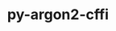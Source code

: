 ---
title: "py-argon2-cffi"
layout: cache
categories: [package, develop]
meta: {"compilers": ["gcc@=11.1.0", "gcc@=11.4.0", "gcc@=9.4.0", "oneapi@=2024.2.1"], "num_specs": 69, "num_specs_by_stack": {"data-vis-sdk": 6, "e4s": 16, "e4s-neoverse-v2": 13, "e4s-neoverse_v1": 6, "e4s-oneapi": 25, "e4s-power": 3, "root": 69}, "oss": ["ubuntu20.04", "ubuntu22.04"], "platforms": ["linux"], "stacks": ["data-vis-sdk", "e4s", "e4s-neoverse-v2", "e4s-neoverse_v1", "e4s-oneapi", "e4s-power", "root"], "targets": ["neoverse_v1", "neoverse_v2", "ppc64le", "x86_64_v3"], "versions": ["21.3.0"]}
spec_details: [{"compiler": "oneapi@=2024.2.1", "hash": "25aw3aq756plfh7mhiw3z7c2rzqioey2", "os": "ubuntu22.04", "platform": "linux", "size": "-", "stacks": ["e4s-oneapi", "root"], "target": "x86_64_v3", "variants": ["build_system=python_pip"], "versions": ["21.3.0"]}, {"compiler": "gcc@=11.4.0", "hash": "25jdp6psaogxjoo6pv25a7huiy6zwej2", "os": "ubuntu22.04", "platform": "linux", "size": "-", "stacks": ["e4s-neoverse-v2", "root"], "target": "neoverse_v2", "variants": ["build_system=python_pip"], "versions": ["21.3.0"]}, {"compiler": "gcc@=11.4.0", "hash": "2twqofcdbadymanvaym4v26xw3q5wn5m", "os": "ubuntu22.04", "platform": "linux", "size": "-", "stacks": ["e4s-neoverse_v1", "root"], "target": "neoverse_v1", "variants": ["build_system=python_pip"], "versions": ["21.3.0"]}, {"compiler": "gcc@=11.4.0", "hash": "2v75nyq3awlpnckaafyhqucc56jog4l5", "os": "ubuntu22.04", "platform": "linux", "size": "-", "stacks": ["e4s", "root"], "target": "x86_64_v3", "variants": ["build_system=python_pip"], "versions": ["21.3.0"]}, {"compiler": "gcc@=11.4.0", "hash": "37he6ekh6rkv5mvqtlpncldtztxenuw4", "os": "ubuntu22.04", "platform": "linux", "size": "-", "stacks": ["e4s", "root"], "target": "x86_64_v3", "variants": ["build_system=python_pip"], "versions": ["21.3.0"]}, {"compiler": "gcc@=9.4.0", "hash": "3iux7ijkuchuy3v7rlgtw4jmf5afko5k", "os": "ubuntu20.04", "platform": "linux", "size": "-", "stacks": ["e4s-power", "root"], "target": "ppc64le", "variants": ["build_system=python_pip"], "versions": ["21.3.0"]}, {"compiler": "oneapi@=2024.2.1", "hash": "4mdkseqbxyvrxk62udvvylzazokmgdul", "os": "ubuntu22.04", "platform": "linux", "size": "-", "stacks": ["e4s-oneapi", "root"], "target": "x86_64_v3", "variants": ["build_system=python_pip"], "versions": ["21.3.0"]}, {"compiler": "gcc@=11.4.0", "hash": "4umtohwty7blylbaawybqva45ehc2wbx", "os": "ubuntu22.04", "platform": "linux", "size": "-", "stacks": ["e4s", "root"], "target": "x86_64_v3", "variants": ["build_system=python_pip"], "versions": ["21.3.0"]}, {"compiler": "gcc@=11.4.0", "hash": "64eyrfm2t7w45rr46xo3lpforyq5s2yb", "os": "ubuntu22.04", "platform": "linux", "size": "-", "stacks": ["e4s-neoverse-v2", "root"], "target": "neoverse_v2", "variants": ["build_system=python_pip"], "versions": ["21.3.0"]}, {"compiler": "oneapi@=2024.2.1", "hash": "7df5vcjnnbbc4hmhphi2zqhsshg2ql62", "os": "ubuntu22.04", "platform": "linux", "size": "-", "stacks": ["e4s-oneapi", "root"], "target": "x86_64_v3", "variants": ["build_system=python_pip"], "versions": ["21.3.0"]}, {"compiler": "gcc@=11.4.0", "hash": "7s4ynlaxb2sbxwip7fxpkxourdjtuz3p", "os": "ubuntu22.04", "platform": "linux", "size": "-", "stacks": ["e4s", "root"], "target": "x86_64_v3", "variants": ["build_system=python_pip"], "versions": ["21.3.0"]}, {"compiler": "gcc@=11.4.0", "hash": "7zzh4fojiweara4papouecq3co64gd3n", "os": "ubuntu22.04", "platform": "linux", "size": "-", "stacks": ["e4s-neoverse-v2", "root"], "target": "neoverse_v2", "variants": ["build_system=python_pip"], "versions": ["21.3.0"]}, {"compiler": "gcc@=11.4.0", "hash": "ajmt3piqlhuhcwviu6xuqt336kzeqpqw", "os": "ubuntu22.04", "platform": "linux", "size": "-", "stacks": ["e4s", "root"], "target": "x86_64_v3", "variants": ["build_system=python_pip"], "versions": ["21.3.0"]}, {"compiler": "gcc@=11.4.0", "hash": "al74r6yvpywx5osnkxotoecdienjrq5w", "os": "ubuntu22.04", "platform": "linux", "size": "-", "stacks": ["e4s-neoverse_v1", "root"], "target": "neoverse_v1", "variants": ["build_system=python_pip"], "versions": ["21.3.0"]}, {"compiler": "gcc@=11.4.0", "hash": "bep7n7bho4wfm7buppiv67x3i7sh2fl7", "os": "ubuntu22.04", "platform": "linux", "size": "-", "stacks": ["e4s-neoverse_v1", "root"], "target": "neoverse_v1", "variants": ["build_system=python_pip"], "versions": ["21.3.0"]}, {"compiler": "oneapi@=2024.2.1", "hash": "blyhsykfnfgxalyp74fbckytmtfp6ess", "os": "ubuntu22.04", "platform": "linux", "size": "-", "stacks": ["e4s-oneapi", "root"], "target": "x86_64_v3", "variants": ["build_system=python_pip"], "versions": ["21.3.0"]}, {"compiler": "gcc@=11.1.0", "hash": "bywlcehayahirmrazt2cabayrzmtdnmt", "os": "ubuntu20.04", "platform": "linux", "size": "-", "stacks": ["data-vis-sdk", "root"], "target": "x86_64_v3", "variants": ["build_system=python_pip"], "versions": ["21.3.0"]}, {"compiler": "gcc@=11.4.0", "hash": "dehh37jds6amb63fualnovtisyuqoi23", "os": "ubuntu22.04", "platform": "linux", "size": "-", "stacks": ["e4s", "root"], "target": "x86_64_v3", "variants": ["build_system=python_pip"], "versions": ["21.3.0"]}, {"compiler": "gcc@=11.4.0", "hash": "dhqo55cbkcjmyh67nwr4xyskszcpjvqr", "os": "ubuntu22.04", "platform": "linux", "size": "-", "stacks": ["e4s", "root"], "target": "x86_64_v3", "variants": ["build_system=python_pip"], "versions": ["21.3.0"]}, {"compiler": "oneapi@=2024.2.1", "hash": "dszg7x2qlpodvuyn6z63tggg753soksm", "os": "ubuntu22.04", "platform": "linux", "size": "-", "stacks": ["e4s-oneapi", "root"], "target": "x86_64_v3", "variants": ["build_system=python_pip"], "versions": ["21.3.0"]}, {"compiler": "gcc@=11.1.0", "hash": "e6i66yhlcnwf2cqsz4rrzutpglmoiv6j", "os": "ubuntu20.04", "platform": "linux", "size": "-", "stacks": ["data-vis-sdk", "root"], "target": "x86_64_v3", "variants": ["build_system=python_pip"], "versions": ["21.3.0"]}, {"compiler": "gcc@=11.4.0", "hash": "eanfhc7ttxotpb67pzhkmlhyqlhso2j3", "os": "ubuntu22.04", "platform": "linux", "size": "-", "stacks": ["e4s-neoverse_v1", "root"], "target": "neoverse_v1", "variants": ["build_system=python_pip"], "versions": ["21.3.0"]}, {"compiler": "gcc@=11.4.0", "hash": "eaqvcs2vawiojehdhozhb6xslkqrpvap", "os": "ubuntu22.04", "platform": "linux", "size": "-", "stacks": ["e4s-neoverse-v2", "root"], "target": "neoverse_v2", "variants": ["build_system=python_pip"], "versions": ["21.3.0"]}, {"compiler": "oneapi@=2024.2.1", "hash": "efkc2im4vxg2kbkakzc6pscva5hrrf2s", "os": "ubuntu22.04", "platform": "linux", "size": "-", "stacks": ["e4s-oneapi", "root"], "target": "x86_64_v3", "variants": ["build_system=python_pip"], "versions": ["21.3.0"]}, {"compiler": "oneapi@=2024.2.1", "hash": "enkslqnyobsipv5rgkheo5h5ynmtwr2t", "os": "ubuntu22.04", "platform": "linux", "size": "-", "stacks": ["e4s-oneapi", "root"], "target": "x86_64_v3", "variants": ["build_system=python_pip"], "versions": ["21.3.0"]}, {"compiler": "gcc@=11.4.0", "hash": "essjqn2w7yj76d3q72kpbsybjgqrkjqb", "os": "ubuntu22.04", "platform": "linux", "size": "-", "stacks": ["e4s-neoverse-v2", "root"], "target": "neoverse_v2", "variants": ["build_system=python_pip"], "versions": ["21.3.0"]}, {"compiler": "oneapi@=2024.2.1", "hash": "fb6rhhisds3h42eujwng6bn4j4eiqy6m", "os": "ubuntu22.04", "platform": "linux", "size": "-", "stacks": ["e4s-oneapi", "root"], "target": "x86_64_v3", "variants": ["build_system=python_pip"], "versions": ["21.3.0"]}, {"compiler": "gcc@=11.4.0", "hash": "fijgraobpxdrs2avdvr7ndg4xuywjjda", "os": "ubuntu22.04", "platform": "linux", "size": "-", "stacks": ["e4s-neoverse-v2", "root"], "target": "neoverse_v2", "variants": ["build_system=python_pip"], "versions": ["21.3.0"]}, {"compiler": "gcc@=11.4.0", "hash": "g3t3egjp24jlhbqygppaseeubvikffbv", "os": "ubuntu22.04", "platform": "linux", "size": "-", "stacks": ["e4s", "root"], "target": "x86_64_v3", "variants": ["build_system=python_pip"], "versions": ["21.3.0"]}, {"compiler": "oneapi@=2024.2.1", "hash": "g64e772ywp42uwmx5dj72sjk6r3ynttj", "os": "ubuntu22.04", "platform": "linux", "size": "-", "stacks": ["e4s-oneapi", "root"], "target": "x86_64_v3", "variants": ["build_system=python_pip"], "versions": ["21.3.0"]}, {"compiler": "oneapi@=2024.2.1", "hash": "gliqkzaaif5bqi4aewq4wvr66u764tfn", "os": "ubuntu22.04", "platform": "linux", "size": "-", "stacks": ["e4s-oneapi", "root"], "target": "x86_64_v3", "variants": ["build_system=python_pip"], "versions": ["21.3.0"]}, {"compiler": "gcc@=11.4.0", "hash": "i7bsqtzm52pvcguxdwy6hpdu3uje7dfa", "os": "ubuntu22.04", "platform": "linux", "size": "-", "stacks": ["e4s", "root"], "target": "x86_64_v3", "variants": ["build_system=python_pip"], "versions": ["21.3.0"]}, {"compiler": "gcc@=9.4.0", "hash": "iigegfrgzjev2muojhv3vg6vaymveajd", "os": "ubuntu20.04", "platform": "linux", "size": "-", "stacks": ["e4s-power", "root"], "target": "ppc64le", "variants": ["build_system=python_pip"], "versions": ["21.3.0"]}, {"compiler": "oneapi@=2024.2.1", "hash": "is5yqujaqj2oijusfmnu32rygpv32tq5", "os": "ubuntu22.04", "platform": "linux", "size": "-", "stacks": ["e4s-oneapi", "root"], "target": "x86_64_v3", "variants": ["build_system=python_pip"], "versions": ["21.3.0"]}, {"compiler": "gcc@=11.4.0", "hash": "js5fj56anitb4voykmf5z3cgolohdkvr", "os": "ubuntu22.04", "platform": "linux", "size": "-", "stacks": ["e4s-neoverse_v1", "root"], "target": "neoverse_v1", "variants": ["build_system=python_pip"], "versions": ["21.3.0"]}, {"compiler": "oneapi@=2024.2.1", "hash": "ko4lu3olr2mmxxu67o2ewqk6ki4vxcq3", "os": "ubuntu22.04", "platform": "linux", "size": "-", "stacks": ["e4s-oneapi", "root"], "target": "x86_64_v3", "variants": ["build_system=python_pip"], "versions": ["21.3.0"]}, {"compiler": "oneapi@=2024.2.1", "hash": "m3oul2el3ztf5ybe2doi6injv2xcyfgv", "os": "ubuntu22.04", "platform": "linux", "size": "-", "stacks": ["e4s-oneapi", "root"], "target": "x86_64_v3", "variants": ["build_system=python_pip"], "versions": ["21.3.0"]}, {"compiler": "oneapi@=2024.2.1", "hash": "miqetobpewo5vj2dayb4jldnydyc3swt", "os": "ubuntu22.04", "platform": "linux", "size": "-", "stacks": ["e4s-oneapi", "root"], "target": "x86_64_v3", "variants": ["build_system=python_pip"], "versions": ["21.3.0"]}, {"compiler": "oneapi@=2024.2.1", "hash": "moiuvnypgagwbcl72by4pt2mm6sf2mqz", "os": "ubuntu22.04", "platform": "linux", "size": "-", "stacks": ["e4s-oneapi", "root"], "target": "x86_64_v3", "variants": ["build_system=python_pip"], "versions": ["21.3.0"]}, {"compiler": "gcc@=11.4.0", "hash": "n7nxxupksx6ij4moohaij4kqsyois5bo", "os": "ubuntu22.04", "platform": "linux", "size": "-", "stacks": ["e4s-neoverse-v2", "root"], "target": "neoverse_v2", "variants": ["build_system=python_pip"], "versions": ["21.3.0"]}, {"compiler": "gcc@=11.4.0", "hash": "ngoupqbx54xivxgi2pc4v4yyibrrsrtu", "os": "ubuntu22.04", "platform": "linux", "size": "-", "stacks": ["e4s-neoverse-v2", "root"], "target": "neoverse_v2", "variants": ["build_system=python_pip"], "versions": ["21.3.0"]}, {"compiler": "gcc@=11.4.0", "hash": "nmqvzhkf7offrpbguiy6tkcqdibfxlcc", "os": "ubuntu22.04", "platform": "linux", "size": "-", "stacks": ["e4s", "root"], "target": "x86_64_v3", "variants": ["build_system=python_pip"], "versions": ["21.3.0"]}, {"compiler": "gcc@=11.4.0", "hash": "o52z6knzl2acwvpzya36ctwojvfn5sqk", "os": "ubuntu22.04", "platform": "linux", "size": "-", "stacks": ["e4s-neoverse_v1", "root"], "target": "neoverse_v1", "variants": ["build_system=python_pip"], "versions": ["21.3.0"]}, {"compiler": "oneapi@=2024.2.1", "hash": "pa2f2kjwhuzl4lt4czpqm3oiwtfbmdon", "os": "ubuntu22.04", "platform": "linux", "size": "-", "stacks": ["e4s-oneapi", "root"], "target": "x86_64_v3", "variants": ["build_system=python_pip"], "versions": ["21.3.0"]}, {"compiler": "gcc@=9.4.0", "hash": "pjpek7mloxht5ci6r3o7okyfxjeeqf53", "os": "ubuntu20.04", "platform": "linux", "size": "-", "stacks": ["e4s-power", "root"], "target": "ppc64le", "variants": ["build_system=python_pip"], "versions": ["21.3.0"]}, {"compiler": "oneapi@=2024.2.1", "hash": "pqjymvalwwhlzszpjrsxsadgmej3nnri", "os": "ubuntu22.04", "platform": "linux", "size": "-", "stacks": ["e4s-oneapi", "root"], "target": "x86_64_v3", "variants": ["build_system=python_pip"], "versions": ["21.3.0"]}, {"compiler": "oneapi@=2024.2.1", "hash": "ptrzynbozxubdeuqh5z3vel54wvwtr46", "os": "ubuntu22.04", "platform": "linux", "size": "-", "stacks": ["e4s-oneapi", "root"], "target": "x86_64_v3", "variants": ["build_system=python_pip"], "versions": ["21.3.0"]}, {"compiler": "oneapi@=2024.2.1", "hash": "qizj5euub4hyl4uigpu3aupmszhfemxu", "os": "ubuntu22.04", "platform": "linux", "size": "-", "stacks": ["e4s-oneapi", "root"], "target": "x86_64_v3", "variants": ["build_system=python_pip"], "versions": ["21.3.0"]}, {"compiler": "gcc@=11.1.0", "hash": "qxki6z2xu74epzequbbumfw4g2pwui4o", "os": "ubuntu20.04", "platform": "linux", "size": "-", "stacks": ["data-vis-sdk", "root"], "target": "x86_64_v3", "variants": ["build_system=python_pip"], "versions": ["21.3.0"]}, {"compiler": "gcc@=11.4.0", "hash": "r46zbc66jyyrgzr4o2lm4qzexmr5w4f6", "os": "ubuntu22.04", "platform": "linux", "size": "-", "stacks": ["e4s-neoverse-v2", "root"], "target": "neoverse_v2", "variants": ["build_system=python_pip"], "versions": ["21.3.0"]}, {"compiler": "oneapi@=2024.2.1", "hash": "rpch6sb7jffpfccdmcqzg566d5bgkyjf", "os": "ubuntu22.04", "platform": "linux", "size": "-", "stacks": ["e4s-oneapi", "root"], "target": "x86_64_v3", "variants": ["build_system=python_pip"], "versions": ["21.3.0"]}, {"compiler": "oneapi@=2024.2.1", "hash": "s67o7bi3l6mwa4wwz6yccoa3pv2z6dqq", "os": "ubuntu22.04", "platform": "linux", "size": "-", "stacks": ["e4s-oneapi", "root"], "target": "x86_64_v3", "variants": ["build_system=python_pip"], "versions": ["21.3.0"]}, {"compiler": "gcc@=11.4.0", "hash": "s6y2h2zcsoehhzrdmth2o3trchtczzkk", "os": "ubuntu22.04", "platform": "linux", "size": "-", "stacks": ["e4s", "root"], "target": "x86_64_v3", "variants": ["build_system=python_pip"], "versions": ["21.3.0"]}, {"compiler": "gcc@=11.4.0", "hash": "sa3ijptlksr4hrnu2d2kr5gmisxqumdx", "os": "ubuntu22.04", "platform": "linux", "size": "-", "stacks": ["e4s-neoverse-v2", "root"], "target": "neoverse_v2", "variants": ["build_system=python_pip"], "versions": ["21.3.0"]}, {"compiler": "gcc@=11.1.0", "hash": "sgphp2b326tedp6cm44ruia4gnayzuyn", "os": "ubuntu20.04", "platform": "linux", "size": "-", "stacks": ["data-vis-sdk", "root"], "target": "x86_64_v3", "variants": ["build_system=python_pip"], "versions": ["21.3.0"]}, {"compiler": "gcc@=11.4.0", "hash": "thlymri6sq2wibgmkt7r2yaugycw2rjt", "os": "ubuntu22.04", "platform": "linux", "size": "-", "stacks": ["e4s-neoverse-v2", "root"], "target": "neoverse_v2", "variants": ["build_system=python_pip"], "versions": ["21.3.0"]}, {"compiler": "gcc@=11.4.0", "hash": "ttz7grmpasjgwced2nhb25sjq7wya4bb", "os": "ubuntu22.04", "platform": "linux", "size": "-", "stacks": ["e4s-neoverse-v2", "root"], "target": "neoverse_v2", "variants": ["build_system=python_pip"], "versions": ["21.3.0"]}, {"compiler": "gcc@=11.4.0", "hash": "u5bha7alo3xqwtin7ifhmnhkhao56gsl", "os": "ubuntu22.04", "platform": "linux", "size": "-", "stacks": ["e4s", "root"], "target": "x86_64_v3", "variants": ["build_system=python_pip"], "versions": ["21.3.0"]}, {"compiler": "gcc@=11.1.0", "hash": "vlhkrjrrwtcqkywvlmqh77dzxt4utsn3", "os": "ubuntu20.04", "platform": "linux", "size": "-", "stacks": ["data-vis-sdk", "root"], "target": "x86_64_v3", "variants": ["build_system=python_pip"], "versions": ["21.3.0"]}, {"compiler": "oneapi@=2024.2.1", "hash": "vwhvinvy7nz75ded2tdzvbnczmkfu3qn", "os": "ubuntu22.04", "platform": "linux", "size": "-", "stacks": ["e4s-oneapi", "root"], "target": "x86_64_v3", "variants": ["build_system=python_pip"], "versions": ["21.3.0"]}, {"compiler": "gcc@=11.1.0", "hash": "w3xjm5a5wnochm5t3csneqnb6ab4u6qy", "os": "ubuntu20.04", "platform": "linux", "size": "-", "stacks": ["data-vis-sdk", "root"], "target": "x86_64_v3", "variants": ["build_system=python_pip"], "versions": ["21.3.0"]}, {"compiler": "oneapi@=2024.2.1", "hash": "wscqdgbwg4z7xzteuvpwvi6324d4pw2c", "os": "ubuntu22.04", "platform": "linux", "size": "-", "stacks": ["e4s-oneapi", "root"], "target": "x86_64_v3", "variants": ["build_system=python_pip"], "versions": ["21.3.0"]}, {"compiler": "gcc@=11.4.0", "hash": "wxcalemkwtqyrmfmqh7rgfgwghrk35ou", "os": "ubuntu22.04", "platform": "linux", "size": "-", "stacks": ["e4s", "root"], "target": "x86_64_v3", "variants": ["build_system=python_pip"], "versions": ["21.3.0"]}, {"compiler": "oneapi@=2024.2.1", "hash": "xi3gqm6pjfd2ytubqp5rtobkwnt55yft", "os": "ubuntu22.04", "platform": "linux", "size": "-", "stacks": ["e4s-oneapi", "root"], "target": "x86_64_v3", "variants": ["build_system=python_pip"], "versions": ["21.3.0"]}, {"compiler": "oneapi@=2024.2.1", "hash": "xrwaju2crf6n2vt4sovqojw2bv65ukof", "os": "ubuntu22.04", "platform": "linux", "size": "-", "stacks": ["e4s-oneapi", "root"], "target": "x86_64_v3", "variants": ["build_system=python_pip"], "versions": ["21.3.0"]}, {"compiler": "gcc@=11.4.0", "hash": "yfpunmorfdhlm4blvambopu74q75h7uj", "os": "ubuntu22.04", "platform": "linux", "size": "-", "stacks": ["e4s", "root"], "target": "x86_64_v3", "variants": ["build_system=python_pip"], "versions": ["21.3.0"]}, {"compiler": "gcc@=11.4.0", "hash": "z2x5474dxw723p22455nsrzu4ok5563d", "os": "ubuntu22.04", "platform": "linux", "size": "-", "stacks": ["e4s", "root"], "target": "x86_64_v3", "variants": ["build_system=python_pip"], "versions": ["21.3.0"]}, {"compiler": "gcc@=11.4.0", "hash": "z7swhbpef4jasptnlaa5vvgbqcafyatz", "os": "ubuntu22.04", "platform": "linux", "size": "-", "stacks": ["e4s-neoverse-v2", "root"], "target": "neoverse_v2", "variants": ["build_system=python_pip"], "versions": ["21.3.0"]}, {"compiler": "gcc@=11.4.0", "hash": "ztlvhtpxsrfyw5pa7ihp7anfiu4w24rb", "os": "ubuntu22.04", "platform": "linux", "size": "-", "stacks": ["e4s", "root"], "target": "x86_64_v3", "variants": ["build_system=python_pip"], "versions": ["21.3.0"]}]
---